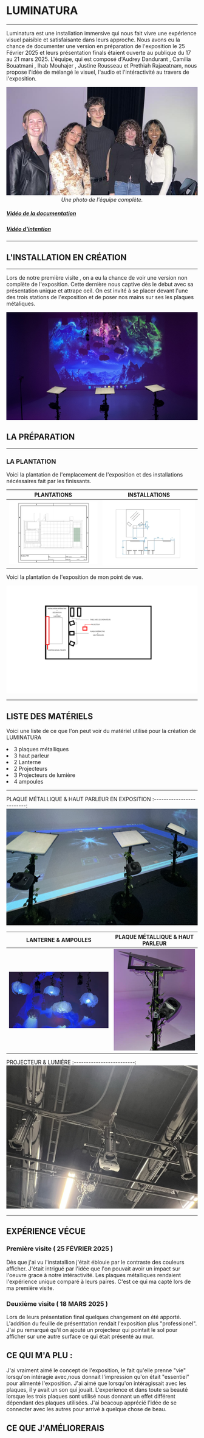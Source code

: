 # LUMINATURA

---

Luminatura est une installation immersive qui nous fait vivre une expérience visuel paisible et satisfaisante dans leurs approche. Nous avons eu la chance de documenter une version en préparation de l'exposition le 25 Février 2025 et leurs présentation finals étaient ouverte au publique du 17 au 21 mars 2025. L'équipe, qui est composé d'Audrey Dandurant , Camilia Bouatmani , Ihab Mouhajer , Justine Rousseau  et Prethiah Rajaeatnam, nous propose l'idée de mélangé le visuel, l'audio et l'intéractivité au travers de l'exposition.

<p align="center">
  <img src="/expo_finissant/medias/images/photo_team_favorite.jpg" width="700">
  <br>
  <i>Une photo de l'équipe complète.</i>
</p>

##### [Vidéo de la documentation](https://youtu.be/Jz4wxeXT_2w)
##### [Vidéo d'intention](https://youtu.be/Jz4wxeXT_2w)



---

## L'INSTALLATION EN CRÉATION

---

Lors de notre première visite , on a eu la chance de voir une version non complète de l'exposition. Cette dernière nous captive dès le debut avec sa présentation unique et attrape oeil. On est invité à se placer devant l'une des trois stations de l'exposition et de poser nos mains sur ses les plaques métaliques.


<p align="center">
  <img src="/expo_finissant/medias/images/vue_complet_projet.jpg" width="700">
</p>

## LA PRÉPARATION

---

<h3><bold>LA PLANTATION</bold></h3>

Voici la plantation de l'emplacement de l'exposition et des installations nécéssaires fait par les finissants.

PLANTATIONS | INSTALLATIONS
:-------------------------:|:-------------------------:
![PLANTATIONS](/expo_finissant/medias/images/plantation_du_projet_favori.png)|![INSTALLATIONS](/expo_finissant/medias/images/plantation_du_projet_favori_plaque_placement.jpg)



Voici la plantation de l'exposition de mon point de vue.
<p>
  <img src="/expo_finissant/medias/images/plantation_mon_pov.jpg">
</p>

---

## LISTE DES MATÉRIELS

Voici une liste de ce que l'on peut voir du matériel utilisé pour la création de LUMINATURA 

<li> 3 plaques métalliques </li>
<li> 3 haut parleur </li>
<li> 2 Lanterne </li>
<li> 2 Projecteurs </li>
<li> 3 Projecteurs de lumière </li>
<li> 4 ampoules </li>

--- 

PLAQUE MÉTALLIQUE & HAUT PARLEUR EN EXPOSITION
:-------------------------:
![PLAQUE MÉTALLIQUE & HAUT PARLEUR](/expo_finissant/medias/images/plaques_metallique_prep.png)

LANTERNE & AMPOULES | PLAQUE MÉTALLIQUE & HAUT PARLEUR  
:-------------------------:|:-------------------------:
![PROJECTEUR](/expo_finissant/medias/images/lanterne_fond_bleu_luminatura.jpg)|![PROJECTEUR DE LUMIÈRE](/expo_finissant/medias/images/plateau_haut_parleur_luminatura.jpg)

PROJECTEUR & LUMIÈRE
:-------------------------:
![PROJECTEUR](/expo_finissant/medias/images/projecteur_vue.png)

---

## EXPÉRIENCE VÉCUE

### Première visite ( 25 FÉVRIER 2025 )
Dès que j'ai vu l'instatallion j'était éblouie par le contraste des couleurs afficher. J'était intrigué par l'idée que l'on pouvait avoir un impact sur l'oeuvre grace à notre intéractivité. Les plaques métalliques rendaient l'expérience unique comparé à leurs paires. C'est ce qui ma capté lors de ma première visite.

### Deuxième visite ( 18 MARS 2025 ) 
Lors de leurs présentation final quelques changement on été apporté. L'addition du feuille de présenttation rendait l'exposition plus "professionel". J'ai pu remarqué qu'il on ajouté un projecteur qui pointait le sol pour afficher sur une autre surface ce qui était présenté au mur.

## CE QUI M'A PLU : 
J'ai vraiment aimé le concept de l'exposition, le fait qu'elle prenne "vie" lorsqu'on intéragie avec,nous donnait  l'impression qu'on était "essentiel" pour alimenté l'exposition. J'ai aimé que lorsqu'on intéragissait avec les plaques, il y avait un son qui jouait. L'experience et dans toute sa beauté lorsque les trois plaques sont utilisé nous donnant un effet différent dépendant des plaques utilisées. J'ai beacoup apprécié l'idée de se connecter avec les autres pour arrivé à quelque chose de beau.

## CE QUE J'AMÉLIORERAIS












